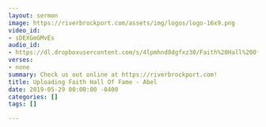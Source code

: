 ```yaml
---
layout: sermon
image: https://riverbrockport.com/assets/img/logos/logo-16x9.png
video_id:
- sDEXGmGMvEs
audio_id:
- https://dl.dropboxusercontent.com/s/4lpmhnd8dgfxz30/Faith%20Hall%20Of%20Fame%20-%20Abel.mp3?dl=0
verses:
- none
summary: Check us out online at https://riverbrockport.com!
title: Uploading Faith Hall Of Fame - Abel
date: 2019-05-29 00:00:00 -0400
categories: []
tags: []

---
```

